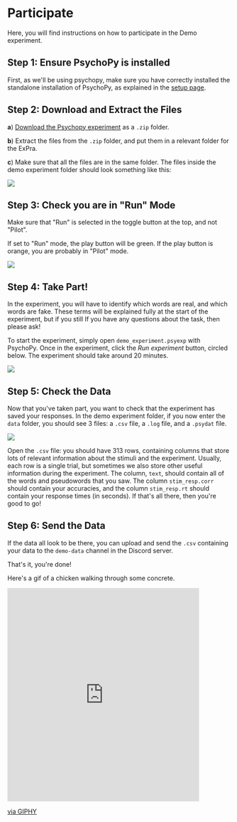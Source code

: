 # Participate

Here, you will find instructions on how to participate in the Demo experiment.

## **Step 1**: Ensure PsychoPy is installed

First, as we'll be using psychopy, make sure you have correctly installed the standalone installation of PsychoPy, as explained in the [setup page](https://jackedtaylor.github.io/expra-wise24/introduction/setup.html).

## **Step 2**: Download and Extract the Files

**a**) [Download the Psychopy experiment](demo_experiment.zip) as a `.zip` folder.

**b**) Extract the files from the `.zip` folder, and put them in a relevant folder for the ExPra.

**c**) Make sure that all the files are in the same folder. The files inside the demo experiment folder should look something like this:

<img src="demo_experiment_screenshot.png" onerror="this.onerror=null; this.src='https://raw.githubusercontent.com/JackEdTaylor/expra-wise24/master/lecture/demo/demo_experiment_screenshot.png'">

## **Step 3**: Check you are in "Run" Mode

Make sure that "Run" is selected in the toggle button at the top, and not "Pilot".

If set to "Run" mode, the play button will be green. If the play button is orange, you are probably in "Pilot" mode.

<img src="demo_experiment_runmode.png" onerror="this.onerror=null; this.src='https://raw.githubusercontent.com/JackEdTaylor/expra-wise24/master/lecture/demo/demo_experiment_runmode.png'">

## **Step 4**: Take Part!

In the experiment, you will have to identify which words are real, and which words are fake. These terms will be explained fully at the start of the experiment, but if you still If you have any questions about the task, then please ask!

To start the experiment, simply open `demo_experiment.psyexp` with PsychoPy. Once in the experiment, click the *Run experiment* button, circled below. The experiment should take around 20 minutes.

<img src="demo_experiment_run.png" onerror="this.onerror=null; this.src='https://raw.githubusercontent.com/JackEdTaylor/expra-wise24/master/lecture/demo/demo_experiment_run.png'">

## **Step 5**: Check the Data

Now that you've taken part, you want to check that the experiment has saved your responses. In the demo experiment folder, if you now enter the `data` folder, you should see 3 files: a `.csv` file, a `.log` file, and a `.psydat` file.

<img src="demo_experiment_data_screenshot.png" onerror="this.onerror=null; this.src='https://raw.githubusercontent.com/JackEdTaylor/expra-wise24/master/lecture/demo/demo_experiment_data_screenshot.png'">

Open the `.csv` file: you should have 313 rows, containing columns that store lots of relevant information about the stimuli and the experiment. Usually, each row is a single trial, but sometimes we also store other useful information during the experiment. The column, `text`, should contain all of the words and pseudowords that you saw. The column `stim_resp.corr` should contain your accuracies, and the column `stim_resp.rt` should contain your response times (in seconds). If that's all there, then you're good to go!

## **Step 6**: Send the Data

If the data all look to be there, you can upload and send the `.csv` containing your data to the `demo-data` channel in the Discord server.

That's it, you're done!

Here's a gif of a chicken walking through some concrete.

<iframe src="https://giphy.com/embed/29I0wgr3D2lZ9zA3mJ" width="432" height="480" frameBorder="0" class="giphy-embed" allowFullScreen></iframe><p><a href="https://giphy.com/gifs/29I0wgr3D2lZ9zA3mJ">via GIPHY</a></p>
